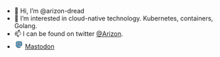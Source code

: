 - 👋 Hi, I’m @arizon-dread
- 👀 I’m interested in cloud-native technology. Kubernetes, containers, Golang.
- 📫 I can be found on twitter [@Arizon](https://twitter.com/Arizon). 
- <img src="E05A.svg" width="20px" height="20px" alt="Mammoth icon to represent mastodon" /> <a rel="me" href="https://social.spejset.org/@arizon">Mastodon</a>
<!---
arizon-dread/arizon-dread is a ✨ special ✨ repository because its `README.md` (this file) appears on your GitHub profile.
You can click the Preview link to take a look at your changes.
--->

